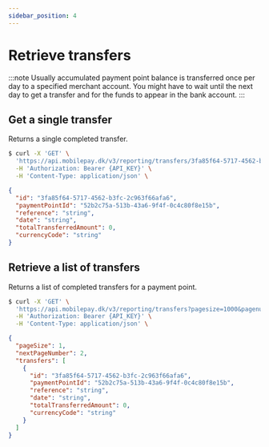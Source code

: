 ```yaml
---
sidebar_position: 4
---
```


# Retrieve transfers

:::note
Usually accumulated payment point balance is transferred once per day to a specified merchant account.
You might have to wait until the next day to get a transfer and for the funds to appear in the bank account.
:::

## Get a single transfer

Returns a single completed transfer.

```bash title="Request curl example"
$ curl -X 'GET' \
  'https://api.mobilepay.dk/v3/reporting/transfers/3fa85f64-5717-4562-b3fc-2c963f66afa6' \
  -H 'Authorization: Bearer {API_KEY}' \
  -H 'Content-Type: application/json' \
```

```json title="Response JSON example"
{
  "id": "3fa85f64-5717-4562-b3fc-2c963f66afa6",
  "paymentPointId": "52b2c75a-513b-43a6-9f4f-0c4c80f8e15b",
  "reference": "string",
  "date": "string",
  "totalTransferredAmount": 0,
  "currencyCode": "string"
}
```

## Retrieve a list of transfers

Returns a list of completed transfers for a payment point.

```bash title="Request curl example"
$ curl -X 'GET' \
  'https://api.mobilepay.dk/v3/reporting/transfers?pagesize=1000&pagenumber=1' \
  -H 'Authorization: Bearer {API_KEY}' \
  -H 'Content-Type: application/json' \
```

```json title="Response JSON example"
{
  "pageSize": 1,
  "nextPageNumber": 2,
  "transfers": [
    {
      "id": "3fa85f64-5717-4562-b3fc-2c963f66afa6",
      "paymentPointId": "52b2c75a-513b-43a6-9f4f-0c4c80f8e15b",
      "reference": "string",
      "date": "string",
      "totalTransferredAmount": 0,
      "currencyCode": "string"
    }
  ]
}
```